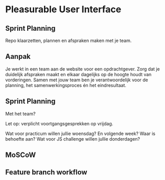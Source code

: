 # Pleasurable User Interface


## Sprint Planning

Repo klaarzetten, plannen en afspraken maken met je team.

## Aanpak
Je werkt in een team aan de website voor een opdrachtgever. 
Zorg dat je duidelijk afspraken maakt en elkaar dagelijks op de hoogte houdt van vorderingen. Samen met jouw team ben je verantwoordelijk voor de planning, het samenwerkingsproces én het eindresultaat.


## Sprint Planning
Met het team?

Let op: verplicht voortgangsgesprekken op vrijdag. 

Wat voor practicum willen jullie woensdag? En volgende week? Waar is behoefte aan?
Wat voor JS challenge willen jullie donderdagen? 


## MoSCoW




## Feature branch workflow





<!--
Sprint 11
Bovenste laag van de pyramide.
Laatste sprint het genaakte werk samenvoegen.
Keuzes maken (convergeren divergeren)
Projectboard aanmaken en issues assignen.
Zo nodig Figma bijwerken
Code conventies afspreken
Styleguide gebruiken
Werken in branches, vrijdag bepqlen hoe ver iedereen is gekkmen, projectboard bijwerken.
In de samenwerking learnings meenemen uit sprint 7. En het nu wel/weer doen.
Dezelfde stappen doorlopen maar dan met een team, wat ga je opleveren bij de sprint review met MoSCoW. Per week bekijken hoe dat gaat en daar op plannen/sturen. Projectboard bijwerken.
Sitemap met url’s en routes, snelle wireframes met functionaliteiten
Nog meer routes. Welke data uitschrijven.
Taken verdelen en die hifi wireflows in figma maken met alles states en uitwerken.
Per pagina/onderdeel/component responsive hifi uitwerken. Met het team HTML breakdown maken.
Styleguide en code conve ties toepassen. sprint 4 herhalen, maar nu inclusief fallback, baseline en cut the mustard
Learnings van sprint 10 meenemen in taken. Waar ben je al aan toe gekomen, wat wil je nog leren?
Eerst project plannen. Een uur. Dan projectboard bespreken en MoSCow en assign. (Elke vrijdag gaan ze dan hun taak “opleveren” dmv een tests, beschrijven in issues en testers “zoeken”)
Dan oefening met branches.

Sprint 11
Visuele hierarchie toepassen met Ui principles van Joshua Porter.
Gestalt principes toepassen met
Ui principles. Toepassen en testen en varieren in Figma en in branches.
Verschillende versies uitwerken bijvoorbeeld menu met animatie, carousel,  videoplay layout met reacties plaatsen, …
Code conventies + met performance dingen.
Voor de code/design reviews plannen en beschrijven waarop gereviewed moet worden. Daarna


Retro sprint 11
Reflecteren op samenwerken. Zoals we dat ook hebben gedaan in sprint 4 en 7.



Convergeren - divergeren laten zien in de planning. Teams een tekening laten maken van wat er wannner qua werkzaamhebden en code samenvoegen aan komt deze sprint.
 
Werk beoordelen. Sitemal maken. Wat zit er op elke pagina? Code bekijken. Plannen en planning maken.

Moscow labels

Elke vrijdag check ad hand van het porjectboard
 

Maandag met een coach de moscow bespreken
 
Vrijdagen verplicht met een coach naar de vorderingen kijken (zoals in de minor)
 

-->

<!--
## Analyseren
In de analysefase inventariseer je wat er moet gebeuren om de leertaak uit te voeren. 
Bekijk en bespreek al het gemaakte werk, maak afspraken met je team en een [planning](#samenwerken--planning). 

### Sprintplanning
1. Lees de instructies van deze leertaak met je team zorgvuldig door
2. Bekijk de verschillende fases van de DLC en wat je per fase gaat doen
3. Bekijk de [planning van sprint 11](https://programma.fdnd.nl/data-driven-web/pleasurable-ui) en wat je per week gaat doen
4. Bespreek met het projectteam wat je aan werk verwacht en maak aantekeningen. (wat komt je bekend voor, wat heb je al vaker gedaan of wat lijkt je lastig)
5. Bekijk het gemaakte werk van de teamleden zodat jullie een duidelijk beeld krijgen van wat er al gemaakt is

-->


<!--
### Samenwerken & planning
In de analysefase bespreek je als team welke werkzaamheden er zijn, wie wat gaat doen en maak je een planning. 
Er is veel werk aan de winkel deze sprint, maak afspraken om elke dag aan het project te werken en hoe jullie elkaar op de hoogte houden van de vorderingen.

1. Één teamlid forkt de leertaak en voegt teamleden toe als 'collaborators'
2. De andere teamleden clonen de geforkte-repo, zo kun je makkelijk wijzigingen doorvoeren en ophalen
3. Maak een _project board_ aan en koppel het aan de gezamenlijke _repository_ om bij te kunnen houden wie wat doet
4. Plan voor de aankomende weken de reviews en noteer de planning in jullie _project board_.
5. Doe dagelijks een standup, bespreek met je team welke werkzaamheden er zijn en wie wat heeft gedaan.
6. Gebruik het project board om grip te houden op de planning, sleep taken naar _done_ als ze klaar zijn, schrijf nieuwe taken als dat nodig is. 

### Materiaal voor samenwerken

- [About Github Projects, quickstart en best practices](https://docs.github.com/en/issues/planning-and-tracking-with-projects/learning-about-projects/about-projects)
- [De Daily standup meeting: uitleg en tips](https://scrumguide.nl/daily-standup-meeting/)
<!-- - [Making a pull-request](https://www.atlassian.com/git/tutorials/making-a-pull-request) (nb. wij gebruiken de feature-branch workflow) -->
<!-- - [How to Collaborate on GitHub](https://code.tutsplus.com/tutorials/how-to-collaborate-on-github--net-34267) -->
<!-- - [download het Team Canvas](https://github.com/fdnd-task/performance-matters-fast-website/blob/main/docs/Teamcanvas.pdf) -->
<!-- - [Lees instructies over het gebruik van het Teamcanvas in de deeltaak uit sprint 1](https://github.com/fdnd-task/your-tribe-team-canvas) -->


<!--
## Ontwerpen
In de ontwerpfase bepaal je met je team wat je gaat maken. 
Bepaal de [sitemap & UML diagram](#sitemap--uml-diagram) van jullie website en per pagina de url/routes. 
Schets daarna een [wireframe & breakdown](#wireframe-wireflow--breakdown) per onderdeel van de website. 
Maak tot slot [code-afspraken](#code-afspraken). 

### Sitemap & UML Diagram
Bepaal welke pagina's jullie gaan ontwerpen en bouwen, welke url's daarbij horen en de data die erbij hoort. Doe dit met het hele team zodat iedereen op de hoogte is en jullie ideeën kunnen uitwisselen:

1. Teken een sitemap met alle pagina's voor de opdracht voor de opdrachtgever (overzicht-, detail-, formulierpagina, etc ...)
2. Schrijf per pagina de url en de parameters die moet worden meegestuurd
3. Werk alle routes uit: Schets de functies en methodes die worden uitgevoerd en de bijbehorende EJS
4. Noteer welke data wordt opgehaald en gepost met de Directus-API en of het een GET of POST is
5. Schrijf ook op welke data wordt doorgegeven aan een volgende functie, methode of view

### Wireframe, Wireflow & Breakdown
Schets per pagina en onderdelen gezamenlijk een wireframe en/of wireflow en maak een breakdown van de HTML, CSS en Client-side JS. Het is belangrijk om dit gezamenlijk te doen, nu maak je met het team afspraken over code, semantiek en naamgeving. 

### Ontwerp
Maak voor elke pagina, of onderdeel, een ontwerp op basis van de huisstijl. (Bijvoorbeeld in Figma) Dit wordt het ontwerp dat jullie gaan realiseren. Het ontwerp zal tijdens de werkzaamheden veranderen. Dat is prima. Soms zal je de veranderingen bijhouden in het Figma file, soms is dat niet nodig. 

### Code afspraken
Maak code afspraken met je team over de Node-code, (semantische) HTML, gestructureerde CSS en conventies.
Denk na over de HTML structuur en nesting van elementen, en het voorkomen van layout shifts, toepassen van perceived performance en loading hints aan de browser en het toepassen van responsive images. Maak afspraken over de volgorde van de CSS, van generiek-naar-specifiek. Bedenk een goede volgorde in de Node en de routing. Maak afspraken over het schrijven van comments. Etc ..
-->

<!--
## Bouwen
In de bouwfase realiseer je de beslissingen uit de ontwerpfase. 
Met het team werk je op 1 code base. 
Zet je code [Mobile First](#mobile-first) op en werk met [Progressive Enhancement](#progressive-enhancement). 
In je team werken jullie met de [feature branches](#feature-branches).

### Feature branches
Met je team ga je allemaal aan features werken, jullie maken verschillende variaties van dezelfde features, of je verdeelt de werkzaamheden en werkt aan verschillende features. 

Als je aan een feature gaat werken maak je eerst op GitHub een nieuwe _branch_ aan vanaf de main branch, vervolgens _pull_ je deze naar je lokale systeem. Je maakt regelmatig commits en implementeert de 'feature'. Als je klaar bent push je alles naar github en doe je vanaf de feature-branch een pull-request naar main. In het pull-request wordt jouw code bekeken, getest en goedgekeurd door jouw teamleden. 

Pas de code afspraken toe en en doe een code-review met je team voordat je de code merged (integreert) met de main branch.

### Materiaal Feature branches

- [Using branches](https://www.atlassian.com/git/tutorials/using-branches)
- [Feature Branch Workflow](https://www.atlassian.com/git/tutorials/comparing-workflows/feature-branch-workflow)

### Mobile first
Zorg dat je met je team Mobile First bouwt. Zet eerst de (semantische) HTML van de pagina's en/of onderdelen op. Pas daarna CSS toe om de huisstijl goed toe te passen. Voeg daarna media-queries of andere responsive CSS technieken toe voor M, L en of XL schermen. 

### Progressive Enhancement
Bouw de website volgens het principe van Progressive Enhancement. Zorg dat eerst de _functional_ en _reliable_ laag het goed doet, daarna de _usable_ laag, voordat je gaat experimenteren met de _pleasurable UI_. 
-->


<!--
## Integreren
In de integratiefase voer je de aanpassingen door zodat iedereen ze kan zien en er op verder kan bouwen. 

1. Integreer jouw code naar de gezamenlijke repo
2. Maak een *pull-request* voor de feature waar je aan hebt gewerkt
3. Handel het *pull-request* af, zorg voor een helder gedocumenteerd *pull-request* door bij de afhandeling relevante berichten te typen. 
4. Zorg dat je teamgenoten de nieuwe code integreren

### Materiaal Integreren

- [Creating a pull request](https://docs.github.com/en/pull-requests/collaborating-with-pull-requests/proposing-changes-to-your-work-with-pull-requests/creating-a-pull-request)
- [Feature Branch: A Quick Walk Through Git Workflow](https://blog.mergify.com/feature-branch-a-quick-walk-through-git-workflow/)
-->

<!--
## Testen
In de testfase controleer je of jouw aanpassingen werken zoals bedoeld. 

Elke (mini) sprint plannen wat je voor de code/design review af wil hebben 

-->